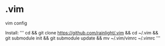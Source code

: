 # .vim
vim config  

Install:
'''
   cd  &&
   git clone https://github.com/rainlight/.vim &&
   cd ~/.vim &&
   git submodule init && 
   git submodule update &&
   mv ~/.vim/vimrc ~/.vimrc
'''
